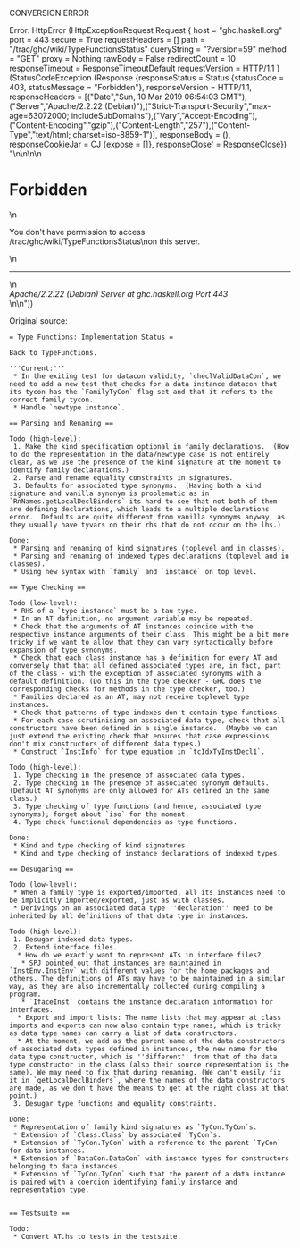 CONVERSION ERROR

Error: HttpError (HttpExceptionRequest Request {
  host                 = "ghc.haskell.org"
  port                 = 443
  secure               = True
  requestHeaders       = []
  path                 = "/trac/ghc/wiki/TypeFunctionsStatus"
  queryString          = "?version=59"
  method               = "GET"
  proxy                = Nothing
  rawBody              = False
  redirectCount        = 10
  responseTimeout      = ResponseTimeoutDefault
  requestVersion       = HTTP/1.1
}
 (StatusCodeException (Response {responseStatus = Status {statusCode = 403, statusMessage = "Forbidden"}, responseVersion = HTTP/1.1, responseHeaders = [("Date","Sun, 10 Mar 2019 06:54:03 GMT"),("Server","Apache/2.2.22 (Debian)"),("Strict-Transport-Security","max-age=63072000; includeSubDomains"),("Vary","Accept-Encoding"),("Content-Encoding","gzip"),("Content-Length","257"),("Content-Type","text/html; charset=iso-8859-1")], responseBody = (), responseCookieJar = CJ {expose = []}, responseClose' = ResponseClose}) "<!DOCTYPE HTML PUBLIC \"-//IETF//DTD HTML 2.0//EN\">\n<html><head>\n<title>403 Forbidden</title>\n</head><body>\n<h1>Forbidden</h1>\n<p>You don't have permission to access /trac/ghc/wiki/TypeFunctionsStatus\non this server.</p>\n<hr>\n<address>Apache/2.2.22 (Debian) Server at ghc.haskell.org Port 443</address>\n</body></html>\n"))

Original source:

```trac
= Type Functions: Implementation Status =

Back to TypeFunctions.

'''Current:''' 
 * In the exiting test for datacon validity, `checlValidDataCon`, we need to add a new test that checks for a data instance datacon that its tycon has the `FamilyTyCon` flag set and that it refers to the correct family tycon.
 * Handle `newtype instance`.

== Parsing and Renaming ==

Todo (high-level):
 1. Make the kind specification optional in family declarations.  (How to do the representation in the data/newtype case is not entirely clear, as we use the presence of the kind signature at the moment to identify family declarations.)
 2. Parse and rename equality constraints in signatures.
 3. Defaults for associated type synonyms.  (Having both a kind signature and vanilla synonym is problematic as in `RnNames.getLocalDeclBinders` its hard to see that not both of them are defining declarations, which leads to a multiple declarations error.  Defaults are quite different from vanilla synonyms anyway, as they usually have tyvars on their rhs that do not occur on the lhs.)

Done:
 * Parsing and renaming of kind signatures (toplevel and in classes).
 * Parsing and renaming of indexed types declarations (toplevel and in classes).
 * Using new syntax with `family` and `instance` on top level.

== Type Checking ==

Todo (low-level):
 * RHS of a `type instance` must be a tau type.
 * In an AT definition, no argument variable may be repeated.
 * Check that the arguments of AT instances coincide with the respective instance arguments of their class. This might be a bit more tricky if we want to allow that they can vary syntactically before expansion of type synonyms.
 * Check that each class instance has a definition for every AT and conversely that that all defined associated types are, in fact, part of the class - with the exception of associated synonyms with a default definition. (Do this in the type checker - GHC does the corresponding checks for methods in the type checker, too.)
 * Families declared as an AT, may not receive toplevel type instances.
 * Check that patterns of type indexes don't contain type functions.
 * For each case scrutinising an associated data type, check that all constructors have been defined in a single instance.  (Maybe we can just extend the existing check that ensures that case expressions don't mix constructors of different data types.)
 * Construct `InstInfo` for type equation in `tcIdxTyInstDecl1`.
 
Todo (high-level):
 1. Type checking in the presence of associated data types.
 2. Type checking in the presence of associated synonym defaults.  (Default AT synonyms are only allowed for ATs defined in the same class.)
 3. Type checking of type functions (and hence, associated type synonyms); forget about `iso` for the moment.
 4. Type check functional dependencies as type functions.

Done: 
 * Kind and type checking of kind signatures.
 * Kind and type checking of instance declarations of indexed types.

== Desugaring ==

Todo (low-level):
 * When a family type is exported/imported, all its instances need to be implicitly imported/exported, just as with classes.
 * Derivings on an associated data type ''declaration'' need to be inherited by all definitions of that data type in instances.

Todo (high-level):
 1. Desugar indexed data types.
 2. Extend interface files.
  * How do we exactly want to represent ATs in interface files?
   * SPJ pointed out that instances are maintained in `InstEnv.InstEnv` with different values for the home packages and others. The definitions of ATs may have to be maintained in a similar way, as they are also incrementally collected during compiling a program.
   * `IfaceInst` contains the instance declaration information for interfaces.
  * Export and import lists: The name lists that may appear at class imports and exports can now also contain type names, which is tricky as data type names can carry a list of data constructors.
  * At the moment, we add as the parent name of the data constructors of associated data types defined in instances, the new name for the data type constructor, which is ''different'' from that of the data type constructor in the class (also their source representation is the same). We may need to fix that during renaming. (We can't easily fix it in `getLocalDeclBinders`, where the names of the data constructors are made, as we don't have the means to get at the right class at that point.)
 3. Desugar type functions and equality constraints.

Done:
 * Representation of family kind signatures as `TyCon.TyCon`s.
 * Extension of `Class.Class` by associated `TyCon`s.
 * Extension of `TyCon.TyCon` with a reference to the parent `TyCon` for data instances.
 * Extension of `DataCon.DataCon` with instance types for constructors belonging to data instances.
 * Extension of `TyCon.TyCon` such that the parent of a data instance is paired with a coercion identifying family instance and representation type.


== Testsuite ==

Todo:
 * Convert AT.hs to tests in the testsuite.
```
